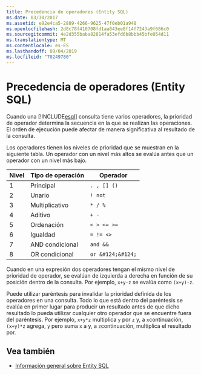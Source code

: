 ```yaml
---
title: Precedencia de operadores (Entity SQL)
ms.date: 03/30/2017
ms.assetid: e92e4ca5-2889-4266-9625-47f0eb01a948
ms.openlocfilehash: 2d8c78f410708fd1aa843ee8f14f7243a9f686c0
ms.sourcegitcommit: 4e2d355baba82814fa53efd6b8bbb45bfe054d11
ms.translationtype: MT
ms.contentlocale: es-ES
ms.lasthandoff: 09/04/2019
ms.locfileid: "70249780"
---
```

# <a name="operator-precedence-entity-sql"></a>Precedencia de operadores (Entity SQL)
Cuando una [!INCLUDE[esql](../../../../../../includes/esql-md.md)] consulta tiene varios operadores, la prioridad de operador determina la secuencia en la que se realizan las operaciones. El orden de ejecución puede afectar de manera significativa al resultado de la consulta.  
  
 Los operadores tienen los niveles de prioridad que se muestran en la siguiente tabla. Un operador con un nivel más altos se evalúa antes que un operador con un nivel más bajo.  
  
|Nivel|Tipo de operación|Operador|  
|-----------|--------------------|--------------|  
|1|Principal|`. , [] ()`|  
|2|Unario|`! not`|  
|3|Multiplicativo|`* / %`|  
|4|Aditivo|`+ -`|  
|5|Ordenación|`< > <= >=`|  
|6|Igualdad|`= != <>`|  
|7|AND condicional|`and &&`|  
|8|OR condicional|`or &#124;&#124;`|  
  
 Cuando en una expresión dos operadores tengan el mismo nivel de prioridad de operador, se evalúan de izquierda a derecha en función de su posición dentro de la consulta. Por ejemplo, `x+y-z` se evalúa como `(x+y)-z`.  
  
 Puede utilizar paréntesis para invalidar la prioridad definida de los operadores en una consulta. Todo lo que está dentro del paréntesis se evalúa en primer lugar para producir un resultado antes de que dicho resultado lo pueda utilizar cualquier otro operador que se encuentre fuera del paréntesis. Por ejemplo, `x+y*z` multiplica `y` por `z` y, a `x`continuación, `(x+y)*z` agrega, `y` pero suma `x` a y, a `z`continuación, multiplica el resultado por.  
  
## <a name="see-also"></a>Vea también

- [Información general sobre Entity SQL](entity-sql-overview.md)
